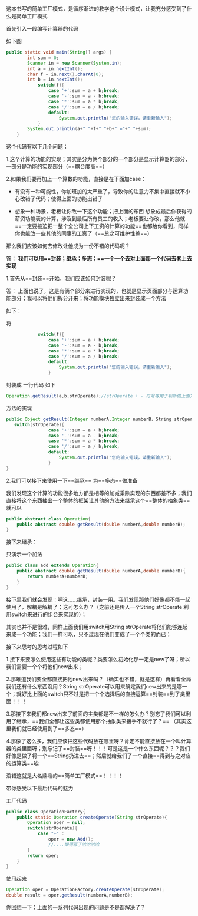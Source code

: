 这本书写的简单工厂模式，是循序渐进的教学这个设计模式，让我充分感受到了什么是简单工厂模式

首先引入一段编写计算器的代码 

如下图

```java
public static void main(String[] args) {
        int sum = 0;
        Scanner in = new Scanner(System.in);
        int a = in.nextInt();
        char f = in.next().charAt(0);
        int b = in.nextInt();
            switch(f){
                case '+':sum = a + b;break;
                case '-':sum = a - b;break;
                case '*':sum = a * b;break;
                case '/':sum = a / b;break;
                default:
                    System.out.println("您的输入错误，请重新输入");
            }
        System.out.println(a+" "+f+" "+b+" ="+" "+sum);
    }
```

这个代码有以下几个问题；

1.这个计算的功能的实现；其实是分为俩个部分的一个部分是显示计算器的部分，一部分是功能的实现部分（==耦合度高==）

2.如果我们要再加上一个算数的功能，直接是在下面加case： 

+  有没有一种可能性，你加班加的太严重了，导致你的注意力不集中直接就不小心改错了代码；使得上面的功能出错了

+ 想象一种场景，老板让你改一下这个功能；把上面的东西 想象成最后你获得的薪资功能表的计算，涉及到最后所有员工的收入；老板要让你改，那么他就==一定要被迫把一整个全公司上下工资的计算的功能==也都给你看到，同样你也能改一些其他的同事的工资了（==总之可维护性差==）



那么我们应该如何去修改让他成为一份不错的代码呢？

答： **我们可以用==封装；继承；多态；==一个一个去对上面那一个代码去套上去实现**



1.首先从==封装==开始，我们应该如何封装呢？

答： 上面也说了，这是有俩个部分来进行实现的，也就是显示页面部分与运算功能部分；我可以将他们拆分开来；将功能模块独立出来封装成一个方法

如下：

将

```java
            switch(f){
                case '+':sum = a + b;break;
                case '-':sum = a - b;break;
                case '*':sum = a * b;break;
                case '/':sum = a / b;break;
                default:
                    System.out.println("您的输入错误，请重新输入");
                }
```

封装成 一行代码 如下
```java
Operation.getResult(a,b,strOperate);//strOperate + - 符号等用于判断做上面方法
```

方法的实现

```java
public Object getResult(Integer numberA,Integer numberB，String strOperate){
   switch(strOperate){
                case '+':sum = a + b;break;
                case '-':sum = a - b;break;
                case '*':sum = a * b;break;
                case '/':sum = a / b;break;
                default:
                    System.out.println("您的输入错误，请重新输入");
                }
}
```



2.我们可以接下来使用一下==继承== 为==多态==做准备

我们发现这个计算的功能很多地方都是相等的加减乘除实现的东西都差不多；我们直接将这个东西抽出一个整体的框架让其他的方法来继承这个==整体的抽象类==就可以

```java
public abstract class Operation{
    public abstract double getResult(double numberA,double numberB);
}
```

接下来继承：

只演示一个加法

```java
public class add extends Operation{
    public abstract double getResult(double numberA,double numberB){
        return numberA+numberB;
    }
}
```

接下里我们就会发现：啊这......继承，封装一用。我们发现那他们好像都不能一起使用了，解耦是解耦了；这可怎么办？（之前还是传入一个String strOperate 利用switch来进行的组合来实现的）；

其实也并不是很难，同样上面我们用switch用String strOperate将他们能够连起来成一个功能；我们一样可以，只不过现在他们变成了一个个类的而已；



接下来思考的思考过程如下

1.接下来要怎么使用这些有功能的类呢？类要怎么初始化那一定是new了呀；所以我们需要一个个将他们new出来；

2.那难道我们要全都直接把他new出来吗？（确实也不错，就是这样）再看看全局我们还有什么东西没用？String strOperate可以用来确定我们new出来的是哪一个；就好比上面的switch只不过是把一个个选择后的直接运算==封装==到了类里面！！！

3.那接下来我们都new出来了前面的主类都是不一样的怎么办？别忘了我们可以利用了继承，==我们全都让这些类都使用那个抽象类来接手不就行了？== （其实这里我们就已经使用到了==多态==）

4.那像了这么多，我们应该把这些代码放在哪里呀？肯定不能直接放在一个叫计算器的类里面呀；别忘记了==封装==呀！！！可是这是一个什么东西呢？？？我们好像是做了将一个==String扔进去==；然后就给我们了一个直接==得到与之对应的运算类==唉



没错这就是大名鼎鼎的==简单工厂模式==！！！！

带你感受以下最后代码的魅力

工厂代码

```java
public class OperationFactory{
    public static Operation createOperate(String strOperate){
        Operation oper = null;
        switch(strOperate){
            case "+" :
                oper = new Add();
                //....懒得写了哈哈哈哈
        }
        return oper;
    }
}
```

使用起来

```java
Operation oper = OperationFactory.createOperate(strOperate);
double result = oper.getResult(numberA,numberB);
```

你回想一下；上面的一系列代码出现的问题是不是都解决了？